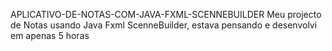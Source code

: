 APLICATIVO-DE-NOTAS-COM-JAVA-FXML-SCENNEBUILDER
Meu projecto de Notas usando Java Fxml ScenneBuilder, estava pensando e desenvolvi em apenas 5 horas
